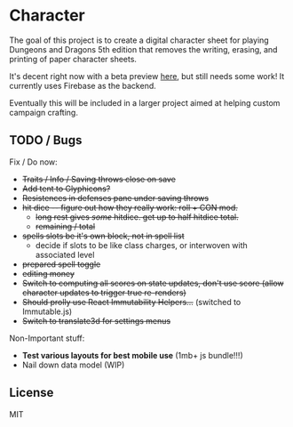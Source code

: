 Character
=========

The goal of this project is to create a digital character sheet for playing Dungeons and Dragons 5th edition that removes the writing, erasing, and printing of paper character sheets. 

It's decent right now with a beta preview [here](http://anpetersen.me/character/), but still needs some work! It currently uses Firebase as the backend.

Eventually this will be included in a larger project aimed at helping custom campaign crafting.


## TODO / Bugs

Fix / Do now:

- ~~Traits / Info / Saving throws close on save~~
- ~~Add tent to Glyphicons?~~
- ~~Resistences in defenses pane under saving throws~~
- ~~hit dice -- figure out how they really work: roll + CON mod.~~
  - ~~long rest gives _some_ hitdice. get up to half hitdice total.~~
  - ~~remaining / total~~
- ~~spells slots be it's own block, not in spell list~~
  - decide if slots to be like class charges, or interwoven with associated level
- ~~prepared spell toggle~~
- ~~editing money~~
- ~~Switch to computing all scores on state updates, don't use score (allow character updates to trigger true re-renders)~~
- ~~Should prolly use React Immutability Helpers...~~ (switched to Immutable.js)
- ~~Switch to translate3d for settings menus~~

Non-Important stuff:

- **Test various layouts for best mobile use** (1mb+ js bundle!!!)
- Nail down data model (WIP)

    
## License 

MIT

